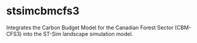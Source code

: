 # stsimcbmcfs3
Integrates the Carbon Budget Model for the Canadian Forest Sector (CBM-CFS3) into the ST-Sim landscape simulation model. 
